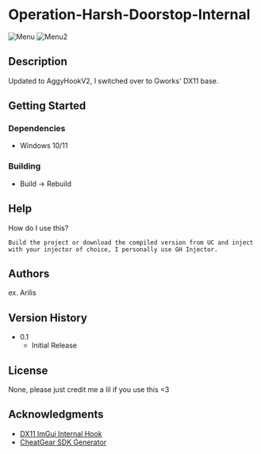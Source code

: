 # Operation-Harsh-Doorstop-Internal

![Menu](https://i.imgur.com/0iI1k6s.png)
![Menu2](https://i.imgur.com/tr6LO7y.png)

## Description

Updated to AggyHookV2, I switched over to Gworks' DX11 base.

## Getting Started

### Dependencies

* Windows 10/11

### Building

* Build -> Rebuild

## Help

How do I use this?
```
Build the project or download the compiled version from UC and inject with your injector of choice, I personally use GH Injector.
```

## Authors


ex. Arilis

## Version History

* 0.1
    * Initial Release

## License

None, please just credit me a lil if you use this <3

## Acknowledgments

* [DX11 ImGui Internal Hook](https://github.com/NightFyre/DX11-ImGui-Internal-Hook)
* [CheatGear SDK Generator](https://discord.gg/RgJhJHprQu)
